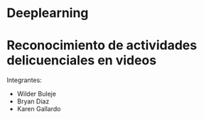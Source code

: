 # Deeplearning
# Reconocimiento de actividades delicuenciales en videos 

Integrantes:
- Wilder Buleje 
- Bryan Diaz 
- Karen Gallardo
